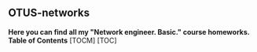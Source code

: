 ## OTUS-networks 
**Here you can find all my "Network engineer. Basic." course homeworks.**
**Table of Contents**
[TOCM]
[TOC]
